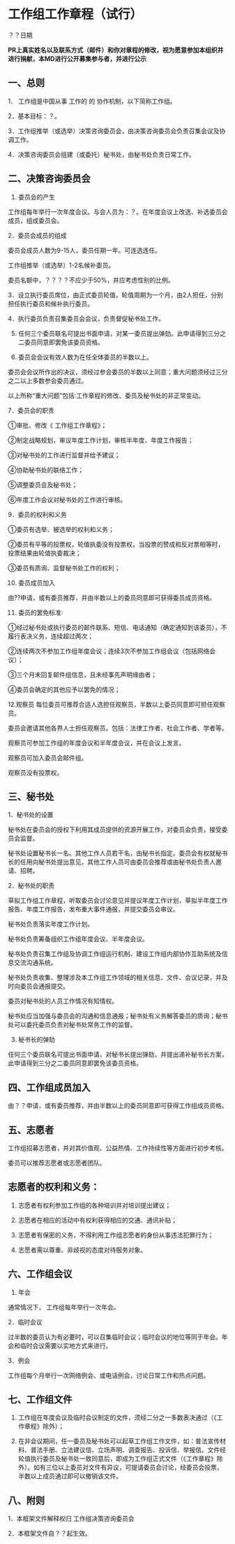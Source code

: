 # 工作组工作章程（试行）
？？日期

**PR上真实姓名以及联系方式（邮件）和你对章程的修改，视为愿意参加本组织并进行捐献，本MD进行公开募集参与者，并进行公示**


## 一、总则
1． 工作组是中国从事 工作的 的 协作机制，以下简称工作组。

2．基本目标：？。

3．工作组推举（或选举）决策咨询委员会，由决策咨询委员会负责召集会议及协调工作。

4．决策咨询委员会组建（或委托）秘书处，由秘书处负责日常工作。

## 二、决策咨询委员会

 1. 委员会的产生
 
工作组每年举行一次年度会议。与会人员为：？。在年度会议上改选、补选委员会成员，组成委员会。

2．委员会成员的组成

委员会成员人数为9-15人，委员任期一年。可连选连任。

工作组推举（或选举）1-2名候补委员。

委员名额中，？？？？不应少于50%，并应考虑性别的比例。

3．设立执行委员席位，由正式委员轮值，轮值周期为一个月，由2人担任，分别担任执行委员和候补执行委员。

4．执行委员负责召集委员会会议，负责督促秘书处工作。

5. 任何三个委员联名可提出书面申请，对某一委员提出弹劾。此申请得到三分之二委员同意即罢免该委员资格。

6. 委员会会议有效人数为在任全体委员的半数以上。

委员会会议所作出的决议，须经过参会委员的半数以上同意；重大问题须经过三分之二以上多数参会委员通过。

以上所称“重大问题”包括∶工作章程的修改、委员及秘书处的非正常变动。

7．委员会的职责

①审批、修改《 工作组工作章程》；

②制定战略规划，审议年度工作计划，审核半年度、年度工作报告；

③对秘书处的工作进行监督并给予建议；

④协助秘书处的联络工作；

⑤调整委员会及秘书处；

⑥年度工作会议对秘书处的工作进行审核。

9．委员的权利和义务

①委员有选举、被选举的权利和义务；

②委员有平等的投票权，轮值执委没有投票权，当投票的赞成和反对票相等时，投票结果由轮值执委裁决；

③委员有质询、监督秘书处工作的权利；

10. 委员成员加入

由??申请，或有委员推荐，并由半数以上的委员同意即可获得委员成员资格。

11. 委员的罢免标准∶

①经过秘书处或执行委员的邮件联系、短信、电话通知（确定通知到该委员），不履行表决义务，连续超过两次；

②连续两次不参加工作组年度会议；连续3次不参加工作组会议（包括网络会议）；

③三个月未回复邮件组信息，且未经事先声明缘由者；

④委员会确定的其他应予以罢免的情况；

12.观察员
每位委员可推荐合适人选担任观察员，半数以上委员同意即可担任观察员。

委员会邀请其他各界人士担任观察员。包括：法律工作者、社会工作者、学者等。

观察员可参加工作组的年度会议和半年度会议，并在会议上发言。

观察员可加入委员会邮件组。

观察员没有投票权。

## 三、秘书处

1．秘书处的设置

秘书处在委员会的授权下利用其成员提供的资源开展工作，对委员会负责，接受委员会监督。

秘书处设置秘书长一名。其他工作人员若干名，由秘书长指定。委员会有权就秘书长的任用向秘书处提出意见，其他工作人员可由委员会推荐或由秘书处负责人邀请、招聘。

2．秘书处的职责

草拟工作组工作章程，听取委员会讨论意见并提议年度工作计划，草拟半年度工作报告、年度工作报告，发布重大事件通报，并提交委员会审议。

秘书处负责落实年度工作计划。

秘书处负责筹备组织工作组年度会议、半年度会议。

秘书处负责召集工作组及协调工作组运行机制、建设工作组内部协作互助系统及信息交流沟通系统。

秘书处负责收集、整理涉及本工作组工作领域的相关信息、文件、会议记录，并及时向委员会通报提交。

委员对秘书处的人员工作情况有知情权。

秘书处应当加强与委员会的沟通和信息通报；秘书处有义务解答委员的质询；秘书处可以委托委员负责对秘书处常务工作的监督。

3. 秘书长的弹劾

任何三个委员联名可提出书面申请，对秘书长提出弹劾，并提出递补秘书长方案，此申请得到三分之二委员同意即罢免该委员资格。

## 四、工作组成员加入

由？？申请，或有委员推荐，并由半数以上的委员同意即可获得工作组成员资格。

## 五、志愿者

工作组招募志愿者，并对其价值观、公益热情、工作持续性等方面进行初步考核。

委员可以推荐志愿者或志愿者团队。

## 志愿者的权利和义务：

1. 志愿者有权利参加工作组的各种培训并对培训提出建议；

2. 志愿者在相应的活动中有权利获得相应的交通、通讯补贴；

3. 志愿者有保密的义务，不得利用工作组志愿者的身份从事违法犯罪行为；

4. 志愿者需以尊重、非歧视的态度对待服务对象。

## 六、工作组会议

1. 年会

通常情况下， 工作组每年举行一次年会。

2．临时会议

过半数的委员认为有必要时，可以召集临时会议；临时会议的地位等同于年会。年会和临时会议需要以实地方式来进行。

3．例会

工作组每个月举行一次网络例会、或电话例会，讨论日常工作和热点问题。

## 七、工作组文件

1. 工作组在年度会议及临时会议制定的文件，须经二分之一多数表决通过（《工作章程》除外）；

2. 在非会议期间，任一委员及秘书处可以起草工作组工作文件，如：普法宣传材料、普法手册、立法建议信、立场声明、调查报告、投诉信、举报信。文件经轮值执行委员及秘书处一致同意后，即成为工作组正式文件（《工作章程》除外）。如有三位以上委员对文件有异议，可提请委员会讨论，经委员会投票，半数以上成员通过即可以撤销该文件。

## 八、附则

1．本框架文件解释权归 工作组决策咨询委员会

2．本框架文件自？？起生效。

